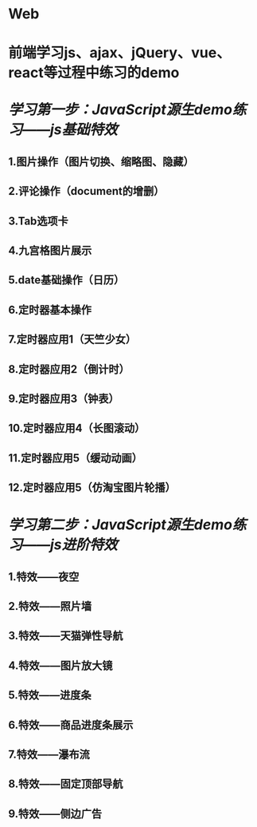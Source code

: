 # Web
前端学习js、ajax、jQuery、vue、react等过程中练习的demo<br><br>
***学习第一步：JavaScript源生demo练习——js基础特效***
===
**1.图片操作（图片切换、缩略图、隐藏）**
---
**2.评论操作（document的增删）**
---
**3.Tab选项卡**
---
**4.九宫格图片展示**
---
**5.date基础操作（日历）**
---
**6.定时器基本操作**
---
**7.定时器应用1（天竺少女）**
---
**8.定时器应用2（倒计时）**
---
**9.定时器应用3（钟表）**
---
**10.定时器应用4（长图滚动）**
---
**11.定时器应用5（缓动动画）**
---
**12.定时器应用5（仿淘宝图片轮播）**
---
***学习第二步：JavaScript源生demo练习——js进阶特效***
===
**1.特效——夜空**
---
**2.特效——照片墙**
---
**3.特效——天猫弹性导航**
---
**4.特效——图片放大镜**
---
**5.特效——进度条**
---
**6.特效——商品进度条展示**
---
**7.特效——瀑布流**
---
**8.特效——固定顶部导航**
---
**9.特效——侧边广告**
---
